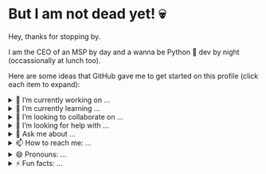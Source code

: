 # But I am not dead yet! :skull:

Hey, thanks for stopping by. 

I am the CEO of an MSP by day and a wanna be Python :snake: dev by night (occassionally at lunch too). 

Here are some ideas that GitHub gave me to get started on this profile (click each item to expand):

<details><summary>🔭 I’m currently working on ...</summary>
too many Python projects
</details>

<details><summary>🌱 I’m currently learning ...</summary>
  
  - more Python
  - test-driven development
</details>

<details><summary>👯 I’m looking to collaborate on ...</summary>
  
 things related to:
  - Python
  - Proxmox
  - pfSense
</details>

<details><summary>🤔 I’m looking for help with ...</summary>
  
  not really looking for help right now (although, I should be)
</details>


<details><summary>💬 Ask me about ...</summary>
  
  - Python
  - pfSense
  - Proxmox
  - IPv6
</details>

<details><summary>📫 How to reach me: ...</summary>

[Weehooey](https://www.weehooey.com/contact-us/)
</details>

<details><summary>😄 Pronouns: ...</summary>

he/him
</details>

<details><summary>⚡ Fun facts: ...</summary>

  - My first program was written in BASIC in the 1980s
  - My oldest (still) running production code was written in Ruby
  - My most successful code (measured in number of users) was written in Javascript (Google Apps Script)
  - I have written more Python than any other code
  - Until very recently most of my Python code was written on my iPhone
</details>
